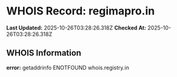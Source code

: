 # WHOIS Record: regimapro.in

**Last Updated:** 2025-10-26T03:28:26.318Z
**Checked At:** 2025-10-26T03:28:26.318Z

## WHOIS Information

**error:** getaddrinfo ENOTFOUND whois.registry.in

